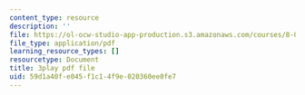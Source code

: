 ```yaml
---
content_type: resource
description: ''
file: https://ol-ocw-studio-app-production.s3.amazonaws.com/courses/8-01sc-classical-mechanics-fall-2016/59d1a40fe045f1c14f9e020360ee0fe7_flwYlUfw4WU.pdf
file_type: application/pdf
learning_resource_types: []
resourcetype: Document
title: 3play pdf file
uid: 59d1a40f-e045-f1c1-4f9e-020360ee0fe7
---
```

